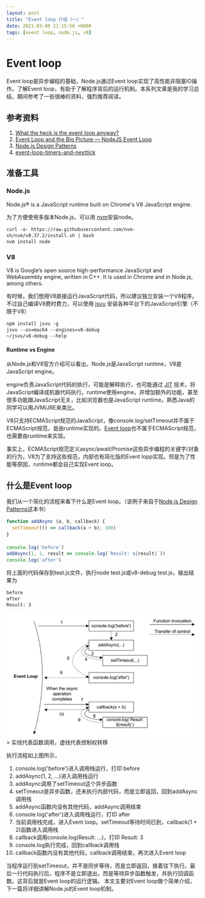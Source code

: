 ```yaml
---
layout: post
title: "Event loop 介绍（一）"
date: 2021-03-08 21:15:56 +0800
tags: [event loop, node.js, v8]
---
```


# Event loop

Event loop是异步编程的基础，Node.js通过Event loop实现了高性能非阻塞IO操作。了解Event loop，有助于了解程序背后的运行机制。本系列文章是我的学习总结，期间参考了一些很棒的资料，强烈推荐阅读。

## 参考资料

1. [What the heck is the event loop anyway?](https://www.youtube.com/watch?v=8aGhZQkoFbQ)
2. [Event Loop and the Big Picture — NodeJS Event Loop](https://blog.insiderattack.net/event-loop-and-the-big-picture-nodejs-event-loop-part-1-1cb67a182810)
3. [Node.js Design Patterns](https://www.nodejsdesignpatterns.com/)
4. [event-loop-timers-and-nexttick](https://nodejs.org/en/docs/guides/event-loop-timers-and-nexttick/)

## 准备工具

### Node.js

Node.js® is a JavaScript runtime built on Chrome's V8 JavaScript engine.

为了方便使用多版本Node.js，可以用 [nvm](https://github.com/nvm-sh/nvm)安装node。

```
curl -o- https://raw.githubusercontent.com/nvm-sh/nvm/v0.37.2/install.sh | bash
nvm install node
```

### V8

V8 is Google’s open source high-performance JavaScript and WebAssembly engine, written in C++. It is used in Chrome and in Node.js, among others.

有时候，我们想用V8直接运行JavaScript代码，所以建议独立安装一个V8程序。不过自己编译V8费时费力，可以使用 [jsvu](https://github.com/GoogleChromeLabs/jsvu) 安装各种平台下的JavaScript引擎（不限于V8）

```
npm install jsvu -g
jsvu --os=mac64 --engines=v8-debug
~/jsvu/v8-debug --help
```


#### Runtime vs Engine

从Node.js和V8官方介绍可以看出，Node.js是JavaScript runtime，V8是JavaScript engine。


engine负责JavaScript代码的执行，可能是解释执行，也可能通过 [JIT](https://en.wikipedia.org/wiki/Just-in-time_compilation) 技术，将JavaScript编译成机器代码执行。runtime使用engine，并增加额外的功能，甚至很多功能跟JavaScript无关，比如浏览器也是JavaScript runtime。熟悉Java的同学可以用JVM/JRE来类比。


V8只支持ECMAScript规范的JavaScript，像console.log/setTimeout并不属于ECMAScript规范，是由runtime实现的。[Event loop](https://developer.mozilla.org/en-US/docs/Web/JavaScript/EventLoop)也不属于ECMAScript规范，也需要由runtime来实现。


事实上，ECMAScript规范定义async/await/Promise这些异步编程的关键字/对象的行为，V8为了支持这些规范，内部也有简化版的Event lopp实现。但是为了性能等原因，runtime都会自己实现Event loop。

## 什么是Event loop

我们从一个简化的流程来看下什么是Event loop。（该例子来自于[Node.js Design Patterns](https://www.nodejsdesignpatterns.com/)这本书）

```javascript
function addAsync (a, b, callback) {
  setTimeout(() => callback(a + b), 100)
}

console.log('before')
addAsync(1, 2, result => console.log(`Result: ${result}`))
console.log('after')
```
将上面的代码保存到test.js文件，执行node test.js或v8-debug test.js，输出结果为

```
before
after
Result: 3
```

<img src="../assets/img/event_loop/01.png" alt="drawing" width="600"/>
> 实线代表函数调用，虚线代表控制权转移

执行流程如上图所示，

1. console.log('before')进入调用栈运行，打印 before
2. addAsync(1, 2, ...)进入调用栈运行
3. addAsync调用了setTimeout这个异步函数
4. setTimeout是异步函数，还未执行内部代码，而是立即返回，回到addAsync调用栈
5. addAsync函数内没有其他代码，addAsync调用结束
6. console.log('after')进入调用栈运行，打印 after
7. 当前调用栈完成，进入Event loop。setTimeout等待时间已到，callback(1 + 2)函数进入调用栈
8. callback调用console.log(Result: ...)，打印 Result: 3
9. console.log执行完成，回到callback调用栈
10. callback函数内没有其他代码，callback调用结束，再次进入Event loop

当程序运行到setTimeout，并不是同步等待，而是立即返回，接着往下执行。最后一行代码执行后，程序不是立即退出，而是等待异步函数触发，并执行回调函数。这背后就是Event loop的运行逻辑。
本文主要对Event loop做个简单介绍，下一篇将详细讲解Node.js的Event loop机制。

